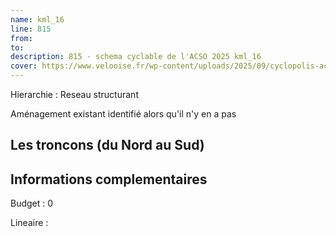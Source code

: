 ```yaml
---
name: kml_16 
line: 815
from: 
to:  
description: 815 - schema cyclable de l'ACSO 2025 kml_16 
cover: https://www.velooise.fr/wp-content/uploads/2025/09/cyclopolis-acso-default.jpg
---
```

Hierarchie : Reseau structurant

Aménagement existant identifié alors qu'il n'y en a pas

## Les troncons (du Nord au Sud)

## Informations complementaires

Budget  : 0 

Lineaire :

